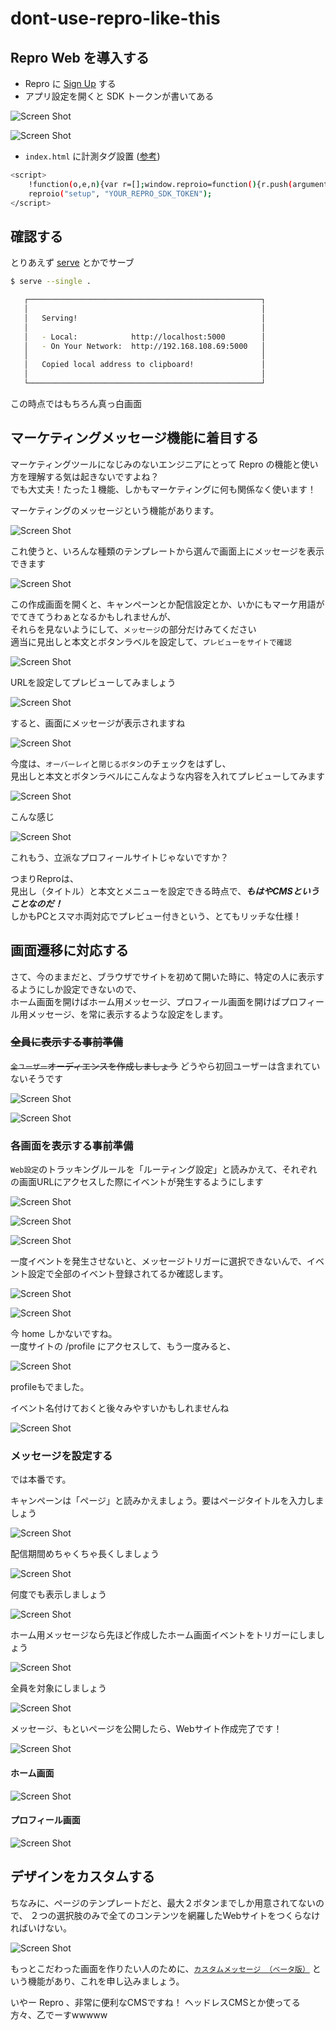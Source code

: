 # dont-use-repro-like-this

## Repro Web を導入する
- Repro に [Sign Up](https://app.repro.io/suppliers/sign_up) する
- アプリ設定を開くと SDK トークンが書いてある

![Screen Shot](https://boiyaa.github.io/dont-use-repro-like-this/images/01.png)

![Screen Shot](https://boiyaa.github.io/dont-use-repro-like-this/images/02.png)

- `index.html` に計測タグ設置 ([参考](https://docs.repro.io/ja/dev/web/getstarted/web.html))

```sh
<script>
    !function(o,e,n){var r=[];window.reproio=function(){r.push(arguments)};var i=o.createElement(e),t=o.getElementsByTagName(e)[0];i.src="https://cdn.reproio.com/web/v2/repro-sdk.min.js",i.async=!0,i.crossOrigin="",i.onload=function(){window.reproio("setSnippetVersion","2.0"),r.forEach(function(o){window.reproio.apply(window.reproio,o)})},t.parentNode.insertBefore(i,t)}(document,"script");
    reproio("setup", "YOUR_REPRO_SDK_TOKEN");
</script>
```

## 確認する
とりあえず [serve](https://github.com/zeit/serve) とかでサーブ

```sh
$ serve --single .

   ┌────────────────────────────────────────────────────┐
   │                                                    │
   │   Serving!                                         │
   │                                                    │
   │   - Local:            http://localhost:5000        │
   │   - On Your Network:  http://192.168.108.69:5000   │
   │                                                    │
   │   Copied local address to clipboard!               │
   │                                                    │
   └────────────────────────────────────────────────────┘
```

この時点ではもちろん真っ白画面


## マーケティングメッセージ機能に着目する

マーケティングツールになじみのないエンジニアにとって Repro の機能と使い方を理解する気は起きないですよね？  
でも大丈夫！たった１機能、しかもマーケティングに何も関係なく使います！

マーケティングのメッセージという機能があります。

![Screen Shot](https://boiyaa.github.io/dont-use-repro-like-this/images/10.png)

これ使うと、いろんな種類のテンプレートから選んで画面上にメッセージを表示できます

![Screen Shot](https://boiyaa.github.io/dont-use-repro-like-this/images/11.png)

この作成画面を開くと、キャンペーンとか配信設定とか、いかにもマーケ用語がでてきてうわぁとなるかもしれませんが、  
それらを見ないようにして、`メッセージ`の部分だけみてください  
適当に見出しと本文とボタンラベルを設定して、`プレビューをサイトで確認`

![Screen Shot](https://boiyaa.github.io/dont-use-repro-like-this/images/12.png)

URLを設定してプレビューしてみましょう

![Screen Shot](https://boiyaa.github.io/dont-use-repro-like-this/images/13.png)

すると、画面にメッセージが表示されますね

![Screen Shot](https://boiyaa.github.io/dont-use-repro-like-this/images/14.png)


今度は、`オーバーレイ`と`閉じるボタン`のチェックをはずし、  
見出しと本文とボタンラベルにこんなような内容を入れてプレビューしてみます  

![Screen Shot](https://boiyaa.github.io/dont-use-repro-like-this/images/20.png)

こんな感じ  

![Screen Shot](https://boiyaa.github.io/dont-use-repro-like-this/images/21.png)

これもう、立派なプロフィールサイトじゃないですか？

つまりReproは、  
見出し（タイトル）と本文とメニューを設定できる時点で、___もはやCMSということなのだ！___  
しかもPCとスマホ両対応でプレビュー付きという、とてもリッチな仕様！


## 画面遷移に対応する

さて、今のままだと、ブラウザでサイトを初めて開いた時に、特定の人に表示するようにしか設定できないので、  
ホーム画面を開けばホーム用メッセージ、プロフィール画面を開けばプロフィール用メッセージ、を常に表示するような設定をします。

### ~~全員に表示する事前準備~~
~~`全ユーザー`オーディエンスを作成しましょう~~ どうやら初回ユーザーは含まれていないそうです

![Screen Shot](https://boiyaa.github.io/dont-use-repro-like-this/images/30.png)

![Screen Shot](https://boiyaa.github.io/dont-use-repro-like-this/images/31.png)

### 各画面を表示する事前準備
`Web設定`のトラッキングルールを「ルーティング設定」と読みかえて、それぞれの画面URLにアクセスした際にイベントが発生するようにします

![Screen Shot](https://boiyaa.github.io/dont-use-repro-like-this/images/40.png)

![Screen Shot](https://boiyaa.github.io/dont-use-repro-like-this/images/41.png)

![Screen Shot](https://boiyaa.github.io/dont-use-repro-like-this/images/42.png)

一度イベントを発生させないと、メッセージトリガーに選択できないんで、イベント設定で全部のイベント登録されてるか確認します。

![Screen Shot](https://boiyaa.github.io/dont-use-repro-like-this/images/43.png)

![Screen Shot](https://boiyaa.github.io/dont-use-repro-like-this/images/44.png)

今 home しかないですね。  
一度サイトの /profile にアクセスして、もう一度みると、

![Screen Shot](https://boiyaa.github.io/dont-use-repro-like-this/images/45.png)

profileもでました。

イベント名付けておくと後々みやすいかもしれませんね

![Screen Shot](https://boiyaa.github.io/dont-use-repro-like-this/images/46.png)

### メッセージを設定する
では本番です。

キャンペーンは「ページ」と読みかえましょう。要はページタイトルを入力しましょう

![Screen Shot](https://boiyaa.github.io/dont-use-repro-like-this/images/50.png)

配信期間めちゃくちゃ長くしましょう

![Screen Shot](https://boiyaa.github.io/dont-use-repro-like-this/images/51.png)

何度でも表示しましょう

![Screen Shot](https://boiyaa.github.io/dont-use-repro-like-this/images/52.png)

ホーム用メッセージなら先ほど作成したホーム画面イベントをトリガーにしましょう

![Screen Shot](https://boiyaa.github.io/dont-use-repro-like-this/images/53.png)

全員を対象にしましょう

![Screen Shot](https://boiyaa.github.io/dont-use-repro-like-this/images/54.png)

メッセージ、もといページを公開したら、Webサイト作成完了です！

![Screen Shot](https://boiyaa.github.io/dont-use-repro-like-this/images/55.png)

#### ホーム画面
![Screen Shot](https://boiyaa.github.io/dont-use-repro-like-this/images/60.png)

#### プロフィール画面
![Screen Shot](https://boiyaa.github.io/dont-use-repro-like-this/images/61.png)


## デザインをカスタムする
ちなみに、ページのテンプレートだと、最大２ボタンまでしか用意されてないので、
２つの選択肢のみで全てのコンテンツを網羅したWebサイトをつくらなければいけない。

![Screen Shot](https://boiyaa.github.io/dont-use-repro-like-this/images/70.png)

もっとこだわった画面を作りたい人のために、[`カスタムメッセージ （ベータ版）`](https://docs.repro.io/ja/dashboard/campaign/custom-message.html) という機能があり、これを申し込みましょう。




いやー Repro 、非常に便利なCMSですね！
ヘッドレスCMSとか使ってる方々、乙でーすwwwww
